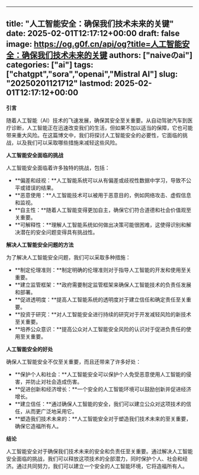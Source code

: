 
---
title: "人工智能安全：确保我们技术未来的关键"
date: 2025-02-01T12:17:12+00:00
draft: false
image: https://og.g0f.cn/api/og?title=人工智能安全：确保我们技术未来的关键
authors: ["naiveのai"]
categories: ["ai"]
tags: ["chatgpt","sora","openai","Mistral AI"]
slug: "20250201121712"
lastmod: 2025-02-01T12:17:12+00:00
---
**引言**

随着人工智能（AI）技术的飞速发展，确保其安全至关重要。从自动驾驶汽车到医疗诊断，人工智能正在迅速改变我们的生活，但如果不加以适当的保障，它也可能带来重大风险。在这篇博文中，我们将探讨人工智能安全的必要性，它面临的挑战，以及我们可以采取哪些措施来减轻这些风险。

**人工智能安全面临的挑战**

人工智能安全面临着许多独特的挑战，包括：

* **偏差和歧视：**人工智能系统可以从有偏差或歧视性数据中学习，导致不公平或错误的结果。
* **恶意使用：**人工智能技术可以被用于恶意目的，例如网络攻击、虚假信息和监视。
* **自主性：**随着人工智能变得更加自主，确保它们符合道德和社会价值观至关重要。
* **可解释性：**理解人工智能系统如何做出决策可能很困难，这使得识别和解决潜在的安全问题变得具有挑战性。

**解决人工智能安全问题的方法**

为了解决人工智能安全问题，我们可以采取多种措施：

* **制定伦理准则：**制定明确的伦理准则对于指导人工智能的开发和使用至关重要。
* **建立监管框架：**政府需要制定监管框架来确保人工智能技术的负责任发展和部署。
* **促进透明度：**提高人工智能系统的透明度对于建立信任和确定责任至关重要。
* **投资于研究：**对人工智能安全进行持续的研究对于开发减轻风险的新技术至关重要。
* **培养公众意识：**提高公众对人工智能安全风险的认识对于促进负责任的使用至关重要。

**人工智能安全的好处**

确保人工智能安全不仅至关重要，而且还带来了许多好处：

* **保护个人和社会：**人工智能安全可以保护个人免受恶意使用人工智能的侵害，并防止对社会造成伤害。
* **促进创新和经济增长：**一个安全的人工智能环境可以鼓励创新并促进经济增长。
* **建立信任：**通过确保人工智能的安全，我们可以建立公众对这项技术的信任，从而更广泛地采用它。
* **塑造我们技术未来的：**人工智能安全对于塑造我们技术未来的至关重要，确保它造福所有人。

**结论**

人工智能安全对于确保我们技术未来的安全和负责任至关重要。通过解决人工智能安全面临的挑战，我们可以释放这项技术的全部潜力，同时保护个人、社会和经济。通过共同努力，我们可以建立一个安全的人工智能环境，它将造福所有人。